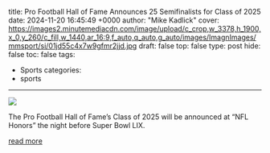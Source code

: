 title: Pro Football Hall of Fame Announces 25 Semifinalists for Class of 2025
date: 2024-11-20 16:45:49 +0000
author: "Mike Kadlick"
cover: https://images2.minutemediacdn.com/image/upload/c_crop,w_3378,h_1900,x_0,y_260/c_fill,w_1440,ar_16:9,f_auto,q_auto,g_auto/images/ImagnImages/mmsport/si/01jd55c4x7w9gfmr2jjd.jpg
draft: false
top: false
type: post
hide: false
toc: false
tags:
  - Sports
categories:
  - sports
---

![](https://images2.minutemediacdn.com/image/upload/c_crop,w_3378,h_1900,x_0,y_260/c_fill,w_1440,ar_16:9,f_auto,q_auto,g_auto/images/ImagnImages/mmsport/si/01jd55c4x7w9gfmr2jjd.jpg)

The Pro Football Hall of Fame’s Class of 2025 will be announced at “NFL Honors” the night before Super Bowl LIX.

[read more](https://www.si.com/nfl/pro-football-hall-of-fame-announces-25-semifinalists-class-of-2025)
